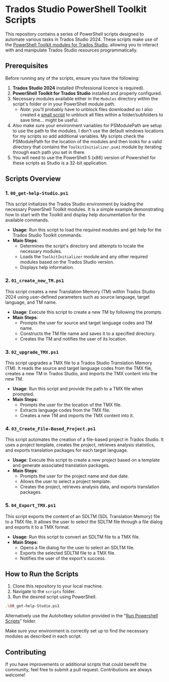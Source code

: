 # Trados Studio PowerShell Toolkit Scripts

This repository contains a series of PowerShell scripts designed to automate various tasks in Trados Studio 2024. These scripts make use of the [PowerShell Toolkit modules for Trados Studio](https://github.com/RWS/Sdl-studio-powershell-toolkit), allowing you to interact with and manipulate Trados Studio resources programmatically.

## Prerequisites

Before running any of the scripts, ensure you have the following:

1. **Trados Studio 2024** installed (Professional licence is required).
2. **PowerShell Toolkit for Trados Studio** installed and properly configured.
3. Necessary modules available either in the `Modules` directory within the script's folder or in your PowerShell module path.
   - *Note*: you'll probably have to unblock files downloaded so I also created a [small script](https://github.com/paulfilkin/Powershell_scripts/blob/main/mAT_Studio_Powershell/Scripts/unblock_script.ps1) to unblock all files within a folder/subfolders to save time... might be useful.
4. Also make sure your environment variables for PSModulePath are setup to use the path to the modules.  I don't use the default windows locations for my scripts so add additional variables. My scripts check the PSModulePath for the location of the modules and then looks for a valid directory that contains the `ToolkitInitializer.psm1` module by iterating through each path you set in there.
5. You will need to use the PowerShell 5 (x86) version of Powershell for these scripts as Studio is a 32-bit application.

## Scripts Overview

### 1. `00_get-help-Studio.ps1`

This script initializes the Trados Studio environment by loading the necessary PowerShell Toolkit modules. It is a simple example demonstrating how to start with the Toolkit and display help documentation for the available commands.

- **Usage**: Run this script to load the required modules and get help for the Trados Studio Toolkit commands.
- **Main Steps**:
  - Determines the script's directory and attempts to locate the necessary modules.
  - Loads the `ToolkitInitializer` module and any other required modules based on the Trados Studio version.
  - Displays help information.

### 2. `01_create_new_TM.ps1`

This script creates a new Translation Memory (TM) within Trados Studio 2024 using user-defined parameters such as source language, target language, and TM name.

- **Usage**: Execute this script to create a new TM by following the prompts.
- **Main Steps**:
  - Prompts the user for source and target language codes and TM name.
  - Constructs the TM file name and saves it to a specified directory.
  - Creates the TM and notifies the user of its location.

### 3. `02_upgrade_TMX.ps1`

This script upgrades a TMX file to a Trados Studio Translation Memory (TM). It reads the source and target language codes from the TMX file, creates a new TM in Trados Studio, and imports the TMX content into the new TM.

- **Usage**: Run this script and provide the path to a TMX file when prompted.
- **Main Steps**:
  - Prompts the user for the location of the TMX file.
  - Extracts language codes from the TMX file.
  - Creates a new TM and imports the TMX content into it.

### 4. `03_Create_File-Based_Project.ps1`

This script automates the creation of a file-based project in Trados Studio. It uses a project template, creates the project, retrieves analysis statistics, and exports translation packages for each target language.

- **Usage**: Execute this script to create a new project based on a template and generate associated translation packages.
- **Main Steps**:
  - Prompts the user for the project name and due date.
  - Allows the user to select a project template.
  - Creates the project, retrieves analysis data, and exports translation packages.

### 5. `04_Export_TMX.ps1`

This script exports the content of an SDLTM (SDL Translation Memory) file to a TMX file. It allows the user to select the SDLTM file through a file dialog and exports it to a TMX format.

- **Usage**: Run this script to convert an SDLTM file to a TMX file.
- **Main Steps**:
  - Opens a file dialog for the user to select an SDLTM file.
  - Exports the selected SDLTM file to a TMX file.
  - Notifies the user of the export's success.

## How to Run the Scripts

1. Clone this repository to your local machine.
2. Navigate to the `scripts` folder.
3. Run the desired script using PowerShell.

```sh
.\00_get-help-Studio.ps1
```

Alternatively use the Autohotkey solution provided in the "[Run Powershell Scripts](https://github.com/paulfilkin/Powershell_scripts/tree/main/mAT_Studio_Powershell/Run%20Powershell%20Scripts)" folder.

Make sure your environment is correctly set up to find the necessary modules as described in each script. 

## Contributing

If you have improvements or additional scripts that could benefit the community, feel free to submit a pull request. Contributions are always welcome!


